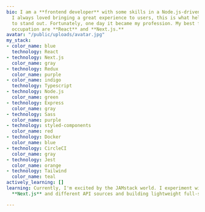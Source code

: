```yaml
---
bio: I am a **frontend developer** with some skills in a Node.js-driven backend world.
  I always loved bringing a great experience to users, this is what helps your creation
  to stand out. Fortunately, one day it became my profession. My best friends in this
  occupation are **React** and **Next.js.**
avatar: "/public/uploads/avatar.jpg"
my_stack:
- color_name: blue
  technology: React
- technology: Next.js
  color_name: gray
- technology: Redux
  color_name: purple
- color_name: indigo
  technology: Typescript
- technology: Node.js
  color_name: green
- technology: Express
  color_name: gray
- technology: Sass
  color_name: purple
- technology: styled-components
  color_name: red
- technology: Docker
  color_name: blue
- technology: CircleCI
  color_name: gray
- technology: Jest
  color_name: orange
- technology: Tailwind
  color_name: teal
actively_learning: []
learning: Currently, I'm excited by the JAMstack world. I experiment with combining
  **Next.js** and different API sources and building lightweight full-stack apps.

---
```

